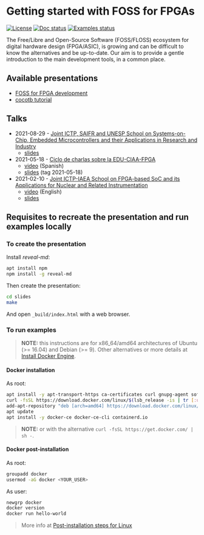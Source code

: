 # Getting started with FOSS for FPGAs

[![License](https://img.shields.io/github/license/rodrigomelo9/FOSS-for-FPGAs.svg?longCache=true)](https://github.com/rodrigomelo9/FOSS-for-FPGAs/blob/main/LICENSE)
[![Doc status](https://img.shields.io/github/actions/workflow/status/rodrigomelo9/FOSS-for-FPGAs/doc.yml?branch=main&label=doc)](https://github.com/rodrigomelo9/FOSS-for-FPGAs/actions/workflows/doc.yml)
[![Examples status](https://img.shields.io/github/actions/workflow/status/rodrigomelo9/FOSS-for-FPGAs/examples.yml?branch=main&label=examples)](https://github.com/rodrigomelo9/FOSS-for-FPGAs/actions/workflows/examples.yml)

The Free/Libre and Open-Source Software (FOSS/FLOSS) ecosystem for digital hardware design (FPGA/ASIC), is growing and can be difficult to know the alternatives and be up-to-date.
Our aim is to provide a gentle introduction to the main development tools, in a common place.

## Available presentations

* [FOSS for FPGA development](https://rodrigomelo9.github.io/FOSS-for-FPGAs/foss-for-fpga.html)
* [cocotb tutorial](https://rodrigomelo9.github.io/FOSS-for-FPGAs/cocotb.html)

## Talks

* 2021-08-29 - [Joint ICTP, SAIFR and UNESP School on Systems-on-Chip, Embedded Microcontrollers and their Applications in Research and Industry](http://indico.ictp.it/event/9644/other-view?view=ictptimetable)
  * [slides](http://indico.ictp.it/event/9644/session/9/contribution/36/material/slides/0.pdf)
* 2021-05-18 - [Ciclo de charlas sobre la EDU-CIAA-FPGA](https://www.youtube.com/channel/UCmdz7OJ4p64Jh7GRFJqhHqQ)
  * [video](https://www.youtube.com/watch?v=IKDzkQ1zg2g) (Spanish)
  * [slides](https://github.com/rodrigomelo9/FOSS-for-FPGAs/tree/f92dfc4b1e12b47b9e02ebc9f9ad46cd24bb6b98) (tag 2021-05-18)
* 2021-02-10 - [Joint ICTP-IAEA School on FPGA-based SoC and its Applications for Nuclear and Related Instrumentation](http://indico.ictp.it/event/9443/other-view?view=ictptimetable)
  * [video](http://video.ictp.it/WEB/2021/2021_01_25-smr3562/2021_02_10-11_00-smr3562.mp4) (English)
  * [slides](http://indico.ictp.it/event/9443/session/258/contribution/587/material/slides/0.pdf)

## Requisites to recreate the presentation and run examples locally

### To create the presentation

Install *reveal-md*:
```bash
apt install npm
npm install -g reveal-md
```

Then create the presentation:
```bash
cd slides
make
```

And open `_build/index.html` with a web browser.

### To run examples

> **NOTE:** this instructions are for x86_64/amd64 architectures of Ubuntu (>= 16.04) and Debian (>= 9).
> Other alternatives or more details at [Install Docker Engine](https://docs.docker.com/engine/install).

#### Docker installation

As root:
```bash
apt install -y apt-transport-https ca-certificates curl gnupg-agent software-properties-common
curl -fsSL https://download.docker.com/linux/$(lsb_release -is | tr [:upper:] [:lower:])/gpg | sudo apt-key add -
add-apt-repository "deb [arch=amd64] https://download.docker.com/linux/$(lsb_release -is | tr [:upper:] [:lower:]) $(lsb_release -cs) stable"
apt update
apt install -y docker-ce docker-ce-cli containerd.io
```

> **NOTE:** or with the alternative `curl -fsSL https://get.docker.com/ | sh -`.

#### Docker post-installation

As root:
```bash
groupadd docker
usermod -aG docker <YOUR_USER>
```

As user:
```bash
newgrp docker
docker version
docker run hello-world
```

> More info at [Post-installation steps for Linux](https://docs.docker.com/engine/install/linux-postinstall)
